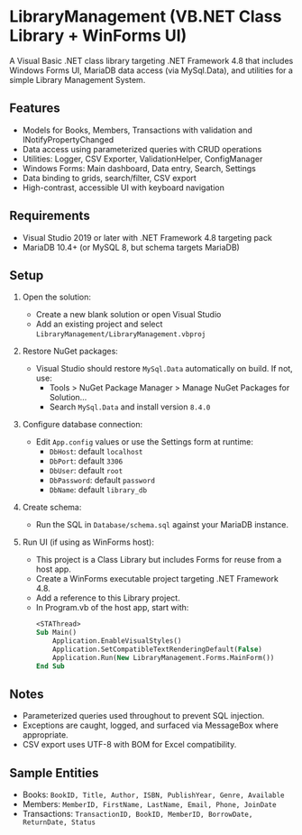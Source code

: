 # LibraryManagement (VB.NET Class Library + WinForms UI)

A Visual Basic .NET class library targeting .NET Framework 4.8 that includes Windows Forms UI, MariaDB data access (via MySql.Data), and utilities for a simple Library Management System.

## Features
- Models for Books, Members, Transactions with validation and INotifyPropertyChanged
- Data access using parameterized queries with CRUD operations
- Utilities: Logger, CSV Exporter, ValidationHelper, ConfigManager
- Windows Forms: Main dashboard, Data entry, Search, Settings
- Data binding to grids, search/filter, CSV export
- High-contrast, accessible UI with keyboard navigation

## Requirements
- Visual Studio 2019 or later with .NET Framework 4.8 targeting pack
- MariaDB 10.4+ (or MySQL 8, but schema targets MariaDB)

## Setup
1. Open the solution:
   - Create a new blank solution or open Visual Studio
   - Add an existing project and select `LibraryManagement/LibraryManagement.vbproj`

2. Restore NuGet packages:
   - Visual Studio should restore `MySql.Data` automatically on build. If not, use:
     - Tools > NuGet Package Manager > Manage NuGet Packages for Solution…
     - Search `MySql.Data` and install version `8.4.0`

3. Configure database connection:
   - Edit `App.config` values or use the Settings form at runtime:
     - `DbHost`: default `localhost`
     - `DbPort`: default `3306`
     - `DbUser`: default `root`
     - `DbPassword`: default `password`
     - `DbName`: default `library_db`

4. Create schema:
   - Run the SQL in `Database/schema.sql` against your MariaDB instance.

5. Run UI (if using as WinForms host):
   - This project is a Class Library but includes Forms for reuse from a host app.
   - Create a WinForms executable project targeting .NET Framework 4.8.
   - Add a reference to this Library project.
   - In Program.vb of the host app, start with:
     ```vb
     <STAThread>
     Sub Main()
         Application.EnableVisualStyles()
         Application.SetCompatibleTextRenderingDefault(False)
         Application.Run(New LibraryManagement.Forms.MainForm())
     End Sub
     ```

## Notes
- Parameterized queries used throughout to prevent SQL injection.
- Exceptions are caught, logged, and surfaced via MessageBox where appropriate.
- CSV export uses UTF-8 with BOM for Excel compatibility.

## Sample Entities
- Books: `BookID, Title, Author, ISBN, PublishYear, Genre, Available`
- Members: `MemberID, FirstName, LastName, Email, Phone, JoinDate`
- Transactions: `TransactionID, BookID, MemberID, BorrowDate, ReturnDate, Status`
